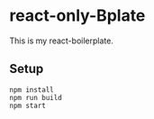 # react-only-Bplate
This is my react-boilerplate.
## Setup
```
npm install
npm run build
npm start
```
